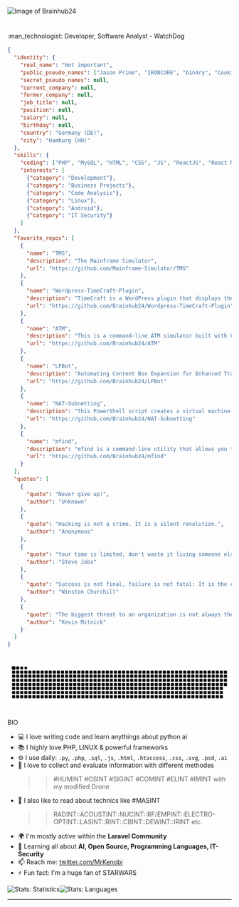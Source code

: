 <!--# Pro-Github<img align="right" src="https://visitor-badge.laobi.icu/badge?page_id=Brainhub24">
A professionell Profile for your Github-Account | [Download](https://github.com/Brainhub24/Brainhub24/archive/refs/heads/main.zip) .zip File and create your own cool Github-Page-->
![Image of Brainhub24](https://github.com/Brainhub24/Pro-Github/blob/main/assets/header/Brainhub24_banner-d14b675c7038cbfaa61e49517fb3611c.png)
<!---<h3 align="left">Languages and Tools:</h3>
<a href="https://html.spec.whatwg.org/" target="_blank" rel="noreferrer"> <img src="https://raw.githubusercontent.com/devicons/devicon/master/icons/html5/html5-original.svg" alt="htm5" width="40" height="40"/> </a>
<a href="https://www.w3.org/Style/CSS/" target="_blank" rel="noreferrer"> <img src="" alt="css" width="40" height="40"/> </a>
<a href="https://brendaneich.com/" target="_blank" rel="noreferrer"> <img src="https://cdn.jsdelivr.net/gh/devicons/devicon/icons/javascript/javascript-original.svg" alt="javascript" width="40" height="40"/> </a>
<a href="https://www.php.net" target="_blank" rel="noreferrer"> <img src="https://raw.githubusercontent.com/devicons/devicon/master/icons/php/php-original.svg" alt="php" width="40" height="40"/> </a>
--->

          
<!---# Thanks to all Sponsors and Supporters<br>

Your support would be invaluable for me to continue my ongoing and especially independent project developments.<br>
<br>
A small donation for a coffee or gladly more would already be very helpful.<br>
Ex: server rentals, monthly costs for domains, licenses etc.<br>
<br>
As a thank you I would return the favor with an IT service from my side. Let's talk about what you need!<br>
Ex: A business website, app, logo - whatever!<br>
<br>
Donations of $5 or more = A sponsor premium account on my project pages.<br>
Donations from 25$ = Print media development (Logo, Flyer, Banner - also animated!)<br>
Donations from 50$ = Web media development (WP plugins, website design etc.)<br>
Donations from 100$ = 10 free domain registrations including ssl certificate and hosting + premium webservice tools (Insights, SEO, URL-Shortening, Encryption Service etc.)<br>
Donations from 250$ = You will get your own server (Debian, Ubuntu, Centos or what ever) #woohaa!<br>
Donations from 500$ = CORPORATE DESIGN | Business Agency Website<br>
Donations from 1000$ = Let's talk!<br>
- [Buy me a coffee or something, please.](https://us24.net/pp@nc)
--->
# 
<p style="text-align:left;">:man_technologist: Developer, Software Analyst - WatchDog</p>

```json
{
  "identity": {
    "real_name": "Not important",
    "public_pseudo_names": ["Jason Prime", "IRONCORE", "b1n4ry", "Cookie Smith", "bL0oDG0D", bLO0DG0D2008, "R3L3453R", "FatRabbit", "MrKenobi", "V", "V3N0M"],
    "secret_pseudo_names": null,
    "current_company": null,
    "former_company": null,
    "job_title": null,
    "position": null,
    "salary": null,
    "birthday": null,
    "country": "Germany (DE)",
    "city": "Hamburg (HH)"
  },
  "skills": {
    "coding": ["PHP", "MySQL", "HTML", "CSS", "JS", "ReactJS", "React Native", "jQuery", "Bash", "IT Security", "Linux", "Penetration Testing", "Firewall Management"],
    "interests": [
      {"category": "Development"},
      {"category": "Business Projects"},
      {"category": "Code Analysis"},
      {"category": "Linux"},
      {"category": "Android"},
      {"category": "IT Security"}
    ]
  },
  "favorite_repos": [
    {
      "name": "TMS",
      "description": "The Mainframe Simulator",
      "url": "https://github.com/Mainframe-Simulator/TMS"
    },
    {
      "name": "Wordpress-TimeCraft-Plugin",
      "description": "TimeCraft is a WordPress plugin that displays the current date and time on your dashboard with real-time updates using AJAX. Stay informed and add a touch of professionalism to your workspace.",
      "url": "https://github.com/Brainhub24/Wordpress-TimeCraft-Plugin"
    },
    {
      "name": "ATM",
      "description": "This is a command-line ATM simulator built with C++. It allows users to perform basic banking transactions such as deposit, withdraw, check balance, and make payments to other banks.",
      "url": "https://github.com/Brainhub24/ATM"
    },
    {
      "name": "LFBot",
      "description": "Automating Content Box Expansion for Enhanced Training Efficiency at The Linux Foundation. Simplify the process, save time.",
      "url": "https://github.com/Brainhub24/LFBot"
    },
    {
      "name": "NAT-Subnetting",
      "description": "This PowerShell script creates a virtual machine (VM) switch with the name NATSwitch12 and type Internal. It then retrieves a list of network adapters and adds an IP address 192.168.12.1 with a prefix length of 24 to the network adapter with an interface index of 12.",
      "url": "https://github.com/Brainhub24/NAT-Subnetting"
    },
    {
      "name": "mfind",
      "description": "mfind is a command-line utility that allows you to search for media files in a specified directory. This tool is currently under development, I wrote this tool on the side based on knowledge from my current LPIC-1 course.",
      "url": "https://github.com/Brainhub24/mfind"
    }
  ],
  "quotes": [
    {
      "quote": "Never give up!",
      "author": "Unknown"
    },
    {
      "quote": "Hacking is not a crime. It is a silent revolution.",
      "author": "Anonymous"
    },
    {
      "quote": "Your time is limited, don't waste it living someone else's life.",
      "author": "Steve Jobs"
    },
    {
      "quote": "Success is not final, failure is not fatal: It is the courage to continue that counts.",
      "author": "Winston Churchill"
    },
    {
      "quote": "The biggest threat to an organization is not always the hacker on the outside; quite often it's a disgruntled employee with a personal agenda.",
      "author": "Kevin Mitnick"
    }
  ]
}



```
[![github contribution grid snake animation](https://raw.githubusercontent.com/Brainhub24/Brainhub24/main/github-contribution-grid-snake.svg)](https://github.com/Brainhub24)

BIO
- 💻 I love writing code and learn anythings about python ai
- 📚 I highly love PHP, LINUX & powerful frameworks
- ⚙️ I use daily: `.py`, `.php`, `.sql`, `.js`, `.html`, `.htaccess`, `.css`, `.svg`, `.psd`, `.ai`
- :snake: I love to collect and evaluate information with different methodes
  >> #HUMINT #OSINT #SIGINT #COMINT #ELINT #IMINT with my modified Drone
- :lab_coat: I also like to read about technics like #MASINT
  >> RADINT::ACOUSTINT::NUCINT::RF/EMPINT::ELECTRO-OPTINT::LASINT::RINT::CBINT::DEWINT::IRINT etc.
- 🌍 I'm mostly active within the **Laravel Community**
- 🌱 Learning all about **AI, Open Source, Programming Languages, IT-Security**
- 📫 Reach me: [twitter.com/MrKenobi](https://twitter.com/MrKenobi)
- ⚡️ Fun fact: I'm a huge fan of STARWARS

![Stats: Statistics](https://github-readme-stats.vercel.app/api?username=brainhub24&count_private=true&show_icons=true&hide_title=true&hide_rank=true&line_height=21&disable_animations=true&hide_border=true)![Stats: Languages](https://github-readme-stats.vercel.app/api/top-langs/?username=brainhub24&layout=compact&&langs_count=6&hide_border=true)
<hr>
